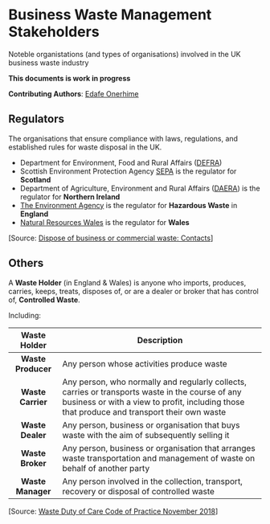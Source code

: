 # Business Waste Management Stakeholders

Noteble organistations (and types of organisations) involved in the UK business waste industry

**This documents is work in progress**

**Contributing Authors**: [Edafe Onerhime](https://ekoner.com/)

## Regulators

The organisations that ensure compliance with laws, regulations, and established rules for waste disposal in the UK.

  - Department for Environment, Food and Rural Affairs ([DEFRA](https://www.gov.uk/government/organisations/department-for-environment-food-rural-affairs))
  - Scottish Environment Protection Agency [SEPA](https://www.sepa.org.uk/about-us/) is the regulator for **Scotland**
  - Department of Agriculture, Environment and Rural Affairs ([DAERA](https://www.daera-ni.gov.uk/)) is the regulator for **Northern Ireland**
  - [The Environment Agency](https://www.gov.uk/government/organisations/environment-agency) is the regulator for **Hazardous Waste** in **England** 
  - [Natural Resources Wales](https://naturalresources.wales/) is the regulator for **Wales** 

[Source: [Dispose of business or commercial waste: Contacts](https://www.gov.uk/managing-your-waste-an-overview/contacts)]

## Others

A **Waste Holder** (in England & Wales) is anyone who imports, produces, carries, keeps, treats, disposes 
of, or are a dealer or broker that has control of, **Controlled Waste**. 

Including:

| Waste Holder         | Description |
|:--------------------:|------------------------------------------|
| **Waste Producer** | Any person whose activities produce waste |
| **Waste Carrier** | Any person, who normally and regularly collects, carries or transports waste in the course of any business or with a view to profit, including those that produce and transport their own waste |
| **Waste Dealer** | Any person, business or organisation that buys waste with the aim of subsequently selling it | 
| **Waste Broker** | Any person, business or organisation that arranges waste transportation and management of waste on behalf of another party |
| **Waste Manager** | Any person involved in the collection, transport, recovery or disposal of controlled waste | 

[Source: [Waste Duty of Care Code of 
Practice November 2018](https://assets.publishing.service.gov.uk/government/uploads/system/uploads/attachment_data/file/759083/waste-code-practice-2018.pdf)] 
